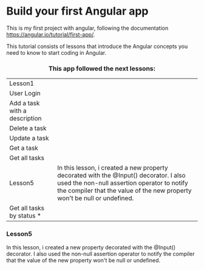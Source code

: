 
<h1>Build your first Angular app</h1>

This is my first project with angular, following the documentation https://angular.io/tutorial/first-app/.

This tutorial consists of lessons that introduce the Angular concepts you need to know to start coding in Angular.

<h3 align="center">This app followed the next lessons:</h3>
<table align="center">
  <tr>
    <td>Lesson1</td>
    <td></td>
  </tr>
  <tr>
    <td>User Login</td>
  </tr>
  <tr>
    <td>Add a task with a description</td>
  </tr>
  <tr>
    <td>Delete a task</td>
  </tr>
  <tr>
    <td>Update a task</td>
  </tr>
  <tr>
    <td>Get a task</td>
  </tr>
  <tr>
    <td>Get all tasks</td>
  </tr>
  <tr>
    <td>Lesson5</td>
    <td>In this lesson, i created a new property decorated with the @Input() decorator. I also used the non-null assertion operator to notify the compiler that the value of the new property won't be null or undefined.</td>
  </tr>
  <tr>
    <td>Get all tasks by status *</td>
  </tr>
</table>


<h3>Lesson5</h3>
<p>In this lesson, i created a new property decorated with the @Input() decorator. I also used the non-null assertion operator to notify the compiler that the value of the new property won't be null or undefined.</p>
